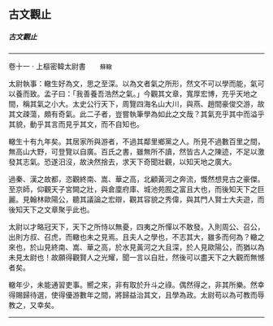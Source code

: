 

## 古文觀止

##### 古文觀止

* * *

卷十一 ‧ 上樞密韓太尉書　　`蘇轍`

太尉執事：轍生好為文，思之至深。以為文者氣之所形，然文不可以學而能，氣可以養而致。孟子曰：「我善養吾浩然之氣。」今觀其文章，寬厚宏博，充乎天地之間，稱其氣之小大。太史公行天下，周覽四海名山大川，與燕、趙間豪俊交游，故其文疎蕩，頗有奇氣。此二子者，豈嘗執筆學為如此之文哉？其氣充乎其中而溢乎其貌，動乎其言而見乎其文，而不自知也。

轍生十有九年矣。其居家所與游者，不過其鄰里鄉黨之人。所見不過數百里之間，無高山大野，可登覽以自廣。百氏之書，雖無所不讀，然皆古人之陳迹，不足以激發其志氣。恐遂汨沒，故決然捨去，求天下奇聞壯觀，以知天地之廣大。

過秦、漢之故都，恣觀終南、嵩、華之高，北顧黃河之奔流，慨然想見古之豪傑。至京師，仰觀天子宮闕之壯，與倉廩府庫、城池苑囿之富且大也，而後知天下之巨麗。見翰林歐陽公，聽其議論之宏辯，觀其容貌之秀偉，與其門人賢士大夫遊，而後知天下之文章聚乎此也。

太尉以才略冠天下，天下之所恃以無憂，四夷之所憚以不敢發。入則周公、召公，出則方叔、召虎，而轍也未之見焉。且夫人之學也，不志其大，雖多而何為？轍之來也，於山見終南、嵩、華之高，於水見黃河之大且深，於人見歐陽公，而猶以為未見太尉也！故願得觀賢人之光耀，聞一言以自壯，然後可以盡天下之大觀而無憾者矣。

轍年少，未能通習吏事。嚮之來，非有取於升斗之祿。偶然得之，非其所樂。然幸得賜歸待選，使得優游數年之間，將歸益治其文，且學為政。太尉苟以為可教而辱教之，又幸矣。

* * *

